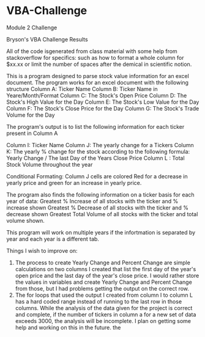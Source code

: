 # VBA-Challenge
Module 2 Challenge 

Bryson's VBA Challenge Results

All of the code isgenerated from class material with some help from stackoverflow for specifics: such as how to format a whole column for $xx.xx or limit the number of spaces after the demical in scientific notion.

This is a program designed to parse stock value information for an excel document. The program works for an excel document with the following structure
Column A: Ticker Name
Column B: Ticker Name in Yeare/Month/Format 
Column C: The Stock's Open Price
Column D: The Stock's High Value for the Day
Column E: The Stock's Low Value for the Day
Column F: The Stock's Close Price for the Day
Column G: The Stock's Trade Volume for the Day 

The program's output is to list the following information for each ticker present in Column A

Column I: Ticker Name
Column J: The yearly change for a Tickers
Column K: The yearly % change for the stock according to the following formula:
  Yearly Change / The last Day of the Years Close Price
Column L : Total Stock Volume throughout the year

Conditional Formating: Column J cells are colored Red for a decrease in yearly price and green 
for an increase in yearly price. 

The program also finds the following information on a ticker basis for each year of data:
Greatest % Increase of all stocks with the ticker and % increase shown
Greatest % Decrease of all stocks with the ticker and % decrease shown
Greatest Total Volume of all stocks with the ticker and total volume shown.

This program will work on multiple years if the infortmation is separated by year and each year is a different tab. 

Things I wish to improve on:
1. The process to create Yearly Change and Percent Change are simple calculations on two columns I created that list the first day of the year's open price and the last day of the year's close price. I would rather store the values in variables and create Yearly Change and Percent Change from those, but I had problems getting the output on the correct row.
2. The for loops that used the output I created from column I to column L has a hard coded range instead of running to the last row in those columns. While the analysis of the data given for the project is correct and complete, if the number of tickers in column a for a new set of data exceeds 3000, the analysis will be incomplete. I plan on getting some help and working on this in the future. 
the 
